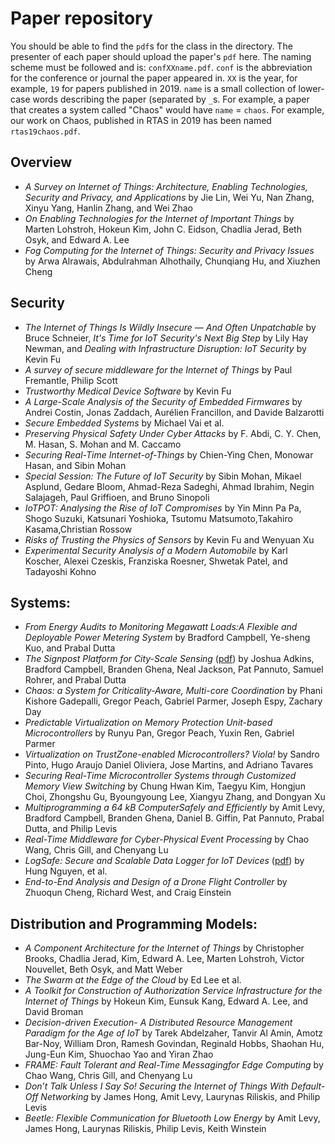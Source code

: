 # Paper repository

You should be able to find the `pdf`s for the class in the directory.
The presenter of each paper should upload the paper's `pdf` here.
The naming scheme must be followed and is: `confXXname.pdf`.
`conf` is the abbreviation for the conference or journal the paper appeared in.
`XX` is the year, for example, `19` for papers published in 2019.
`name` is a small collection of lower-case words describing the paper (separated by `_`s.
For example, a paper that creates a system called "Chaos" would have `name` = `chaos`.
For example, our work on Chaos, published in RTAS in 2019 has been named `rtas19chaos.pdf`.

## Overview

- *A Survey on Internet of Things: Architecture, Enabling Technologies, Security and Privacy, and Applications* by Jie Lin, Wei Yu, Nan Zhang, Xinyu Yang, Hanlin Zhang, and Wei Zhao
- *On Enabling Technologies for the Internet of Important Things* by Marten Lohstroh, Hokeun Kim, John C. Eidson, Chadlia Jerad, Beth Osyk, and Edward A. Lee
- *Fog Computing for the Internet of Things: Security and Privacy Issues* by
Arwa Alrawais, Abdulrahman Alhothaily, Chunqiang Hu, and Xiuzhen Cheng

## Security

- *The Internet of Things Is Wildly Insecure — And Often Unpatchable* by Bruce Schneier, *It's Time for IoT Security's Next Big Step* by Lily Hay Newman, and *Dealing with Infrastructure Disruption: IoT Security* by Kevin Fu
- *A survey of secure middleware for the Internet of Things* by Paul Fremantle, Philip Scott
- *Trustworthy Medical Device Software* by Kevin Fu
- *A Large-Scale Analysis of the Security  of Embedded Firmwares* by Andrei Costin, Jonas Zaddach, Aurélien Francillon, and Davide Balzarotti
- *Secure Embedded Systems* by Michael Vai et al.
- *Preserving Physical Safety Under Cyber Attacks* by F. Abdi, C. Y. Chen, M. Hasan, S. Mohan and M. Caccamo
- *Securing Real-Time Internet-of-Things* by Chien-Ying Chen, Monowar Hasan, and Sibin Mohan
- *Special Session: The Future of IoT Security* by Sibin Mohan, Mikael Asplund, Gedare Bloom, Ahmad-Reza Sadeghi, Ahmad Ibrahim, Negin Salajageh, Paul Griffioen, and Bruno Sinopoli
- *IoTPOT: Analysing the Rise of IoT Compromises* by Yin Minn Pa Pa, Shogo Suzuki, Katsunari Yoshioka, Tsutomu Matsumoto,Takahiro Kasama,Christian Rossow
- *Risks of Trusting the Physics of Sensors* by Kevin Fu and Wenyuan Xu
- *Experimental Security Analysis of a Modern Automobile* by Karl Koscher, Alexei Czeskis, Franziska Roesner, Shwetak Patel, and Tadayoshi Kohno

## Systems:
- *From Energy Audits to Monitoring Megawatt Loads:A Flexible and Deployable Power Metering System* by Bradford Campbell, Ye-sheng Kuo, and Prabal Dutta
- *The Signpost Platform for City-Scale Sensing* ([pdf](https://github.com/gwu-iot/collaboration/blob/master/papers/ipsn18signpost.pdf)) by Joshua Adkins, Bradford Campbell, Branden Ghena, Neal Jackson, Pat Pannuto, Samuel Rohrer, and Prabal Dutta
- *Chaos: a System for Criticality-Aware, Multi-core Coordination* by Phani Kishore Gadepalli, Gregor Peach, Gabriel Parmer, Joseph Espy, Zachary Day
- *Predictable Virtualization on Memory Protection Unit-based Microcontrollers* by Runyu Pan, Gregor Peach, Yuxin Ren, Gabriel Parmer
- *Virtualization on TrustZone-enabled Microcontrollers? Viola!* by Sandro Pinto, Hugo Araujo Daniel Oliviera, Jose Martins, and Adriano Tavares
- *Securing Real-Time Microcontroller Systems through Customized Memory View Switching* by Chung Hwan Kim, Taegyu Kim, Hongjun Choi, Zhongshu Gu, Byoungyoung Lee, Xiangyu Zhang, and Dongyan Xu
- *Multiprogramming a 64 kB ComputerSafely and Efficiently* by Amit Levy, Bradford Campbell, Branden Ghena, Daniel B. Giffin, Pat Pannuto, Prabal Dutta, and Philip Levis
- *Real-Time Middleware for Cyber-Physical Event Processing* by Chao Wang, Chris Gill, and Chenyang Lu
- *LogSafe: Secure and Scalable Data Logger for IoT Devices* ([pdf](https://github.com/gwu-iot/collaboration/blob/master/papers/iotdi18logsafe.pdf)) by Hung Nguyen, et al.
- *End-to-End Analysis and Design of a Drone Flight Controller* by Zhuoqun Cheng, Richard West, and Craig Einstein

## Distribution and Programming Models:

- *A Component Architecture for the Internet of Things* by Christopher Brooks, Chadlia Jerad, Kim, Edward A. Lee, Marten Lohstroh, Victor Nouvellet, Beth Osyk, and Matt Weber
- *The Swarm at the Edge of the Cloud* by Ed Lee et al.
- *A Toolkit for Construction of Authorization Service Infrastructure for the Internet of Things* by Hokeun Kim, Eunsuk Kang, Edward A. Lee, and David Broman
- *Decision-driven Execution- A Distributed Resource Management Paradigm for the Age of IoT* by Tarek Abdelzaher, Tanvir Al Amin, Amotz Bar-Noy, William Dron, Ramesh Govindan, Reginald Hobbs, Shaohan Hu, Jung-Eun Kim, Shuochao Yao and Yiran Zhao
- *FRAME: Fault Tolerant and Real-Time Messagingfor Edge Computing* by Chao Wang, Chris Gill, and Chenyang Lu
- *Don’t Talk Unless I Say So! Securing the Internet of Things With Default-Off Networking* by James Hong, Amit Levy, Laurynas Riliskis, and Philip Levis
- *Beetle: Flexible Communication for Bluetooth Low Energy* by Amit Levy, James Hong, Laurynas Riliskis, Philip Levis, Keith Winstein
